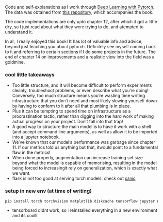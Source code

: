 Code and self-explanations as I work through [Deep Learning with Pytorch](https://pytorch.org/assets/deep-learning/Deep-Learning-with-PyTorch.pdf#G1.1016757).
The data was obtained from [this repository](https://github.com/deep-learning-with-pytorch/dlwpt-code), which accompanies the book.

The code implementations are only upto chapter 12, after which it got a little dry, so I just read about what they were trying to do, and atempted to understand it.

In all, I really enjoyed this book! It has lot of valuable info and advice, beyond just teaching you about pytorch. Definitely see myself coming back to it and referring to certain sections if I do some projects in the future. The end of chapter 14 on improvements and a realistic view into the field was a goldmine.

### cool little takeaways

- Too little structure, and it will become difficult to perform experiments cleanly, troubleshoot problems, or even describe what you’re doing! Conversely, too much structure means you’re wasting time writing infrastructure that you don’t need and most likely slowing yourself down by having to conform to it after all that plumbing is in place.
- Plus it can be tempting to spend time on infrastructure as a procrastination tactic, rather than digging into the hard work of making actual progress on your project. Don’t fall into that trap!
- A good way to structure the main model is to have it work with a shell (and accept command line arguments), as well as allow it to be imported into a jupyter notebook.
- We’ve known that our model’s performance was garbage since chapter 11. If our metrics told us anything but that, itwould point to a fundamental flaw in the metrics!
- When done properly, augmentation can increase training set size beyond what the model is capable of memorising, resulting in the model being forced to increasinglt rely on generalization, which is exactly what we want.
- flask is not too good at serving torch models. check out [sanic](https://sanicframework.org/en/)

### setup in new env (at time of writing)

```bash
pip install torch torchvision matplotlib diskcache tensorflow jupyter nbconvert seaborn SimpleITK
```

- tensorboard didnt work, so i reinstalled everything in a new environment and its coolll
